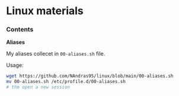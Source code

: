 # Linux materials

### Contents

**Aliases**

My aliases collecet in `00-aliases.sh` file.

Usage:
```bash
wget https://github.com/NAndras95/linux/blob/main/00-aliases.sh
mv 00-aliases.sh /etc/profile.d/00-aliases.sh
# the open a new session
```
